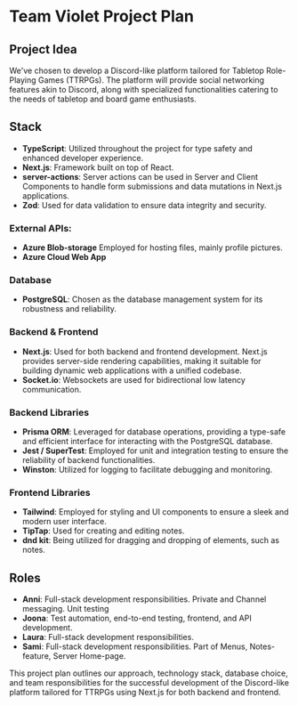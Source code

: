 # Team Violet Project Plan

## Project Idea

We've chosen to develop a Discord-like platform tailored for Tabletop Role-Playing Games (TTRPGs). The platform will provide social networking features akin to Discord, along with specialized functionalities catering to the needs of tabletop and board game enthusiasts.

## Stack

- **TypeScript**: Utilized throughout the project for type safety and enhanced developer experience.
- **Next.js**: Framework built on top of React.
- **server-actions**: Server actions can be used in Server and Client Components to handle form submissions and data mutations in Next.js applications.
- **Zod**: Used for data validation to ensure data integrity and security.

### External APIs:

- **Azure Blob-storage** Employed for hosting files, mainly profile pictures.
- **Azure Cloud Web App**

### Database

- **PostgreSQL**: Chosen as the database management system for its robustness and reliability.

### Backend & Frontend

- **Next.js**: Used for both backend and frontend development. Next.js provides server-side rendering capabilities, making it suitable for building dynamic web applications with a unified codebase.
- **Socket.io**: Websockets are used for bidirectional low latency communication.

### Backend Libraries

- **Prisma ORM**: Leveraged for database operations, providing a type-safe and efficient interface for interacting with the PostgreSQL database.
- **Jest / SuperTest**: Employed for unit and integration testing to ensure the reliability of backend functionalities.
- **Winston**: Utilized for logging to facilitate debugging and monitoring.

### Frontend Libraries

- **Tailwind**: Employed for styling and UI components to ensure a sleek and modern user interface.
- **TipTap**: Used for creating and editing notes.
- **dnd kit**: Being utilized for dragging and dropping of elements, such as notes.

## Roles

- **Anni**: Full-stack development responsibilities. Private and Channel messaging. Unit testing
- **Joona**: Test automation, end-to-end testing, frontend, and API development.
- **Laura**: Full-stack development responsibilities.
- **Sami**: Full-stack development responsibilities. Part of Menus, Notes-feature, Server Home-page.

This project plan outlines our approach, technology stack, database choice, and team responsibilities for the successful development of the Discord-like platform tailored for TTRPGs using Next.js for both backend and frontend.
